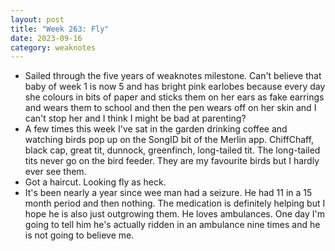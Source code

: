```yaml
---
layout: post
title: "Week 263: Fly"
date: 2023-09-16
category: weaknotes
---
```

* Sailed through the five years of weaknotes milestone. Can't believe that baby of week 1 is now 5 and has bright pink earlobes because every day she colours in bits of paper and sticks them on her ears as fake earrings and wears them to school and then the pen wears off on her skin and I can't stop her and I think I might be bad at parenting?
* A few times this week I've sat in the garden drinking coffee and watching birds pop up on the SongID bit of the Merlin app. ChiffChaff, black cap, great tit, dunnock, greenfinch, long-tailed tit. The long-tailed tits never go on the bird feeder. They are my favourite birds but I hardly ever see them.
* Got a haircut. Looking fly as heck.
* It's been nearly a year since wee man had a seizure. He had 11 in a 15 month period and then nothing. The medication is definitely helping but I hope he is also just outgrowing them. He loves ambulances. One day I'm going to tell him he's actually ridden in an ambulance nine times and he is not going to believe me.
